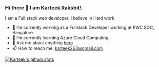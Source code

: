 <!--### Hi there 👋


**KarteekRakshit/KarteekRakshit** is a ✨ _special_ ✨ repository because its `README.md` (this file) appears on your GitHub profile.

Here are some ideas to get you started:

- 🔭 I’m currently working on ...
- 🌱 I’m currently learning ...
- 👯 I’m looking to collaborate on ...
- 🤔 I’m looking for help with ...
- 💬 Ask me about ...
- 📫 How to reach me: ...
- 😄 Pronouns: ...
- ⚡ Fun fact: ...
-->


### Hi there 👋 I am [Karteek Rakshit!](https://karteekrakshit.github.io/).

I am a Full stack web developer. I believe in Hard work.

- 🔭 I’m currently working as a Fullstack Developer working at PWC SDC, Bangalore.
- 🌱 I’m currently learning Azure Cloud Computing.
- 💬 Ask me about anything [here](https://github.com/KarteekRakshit/KarteekRakshit/issues)
- 📫 How to reach me: karteek263@gmail.com


[![Karteek's github stats](https://github-readme-stats.vercel.app/api?username=KarteekRakshit&bg_color=30,e96443,904e95&title_color=fff&text_color=fff)](https://github.com/anuraghazra/github-readme-stats)

